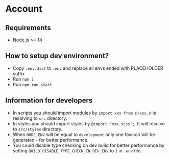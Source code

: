 # Account

## Requirements

- Node.js >= 14

## How to setup dev environment?

- Copy `.env.dist` to `.env` and replace all envs ended with PLACEHOLDER suffix
- Run `npm i`
- Run `npm run start`

## Information for developers

- In scripts you should import modules by `import xxx from @/xxx`. `@` is resolving to `src` directory.
- In styles you should import styles by `@import 'xxx.scss';`. It will resolve to `src/styles` directory.
- When `NODE_ENV` will be equal to `development` only one favicon will be generated - for better performance.
- You could disable type checking on dev build for better performance by setting `BUILD_DISABLE_TYPE_CHECK_IN_DEV_ENV` to `1` in `.env` file.
